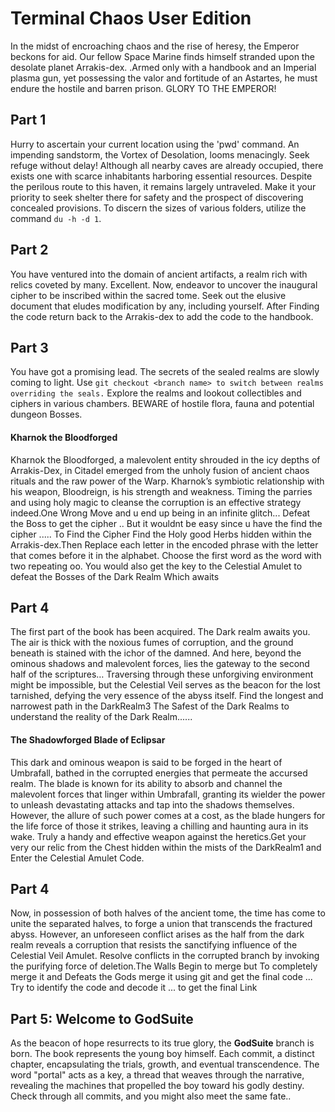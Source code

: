 # Terminal Chaos User Edition
In the midst of encroaching chaos and the rise of heresy, the Emperor beckons for aid. Our fellow Space Marine finds himself stranded upon the desolate planet Arrakis-dex. .Armed only with a handbook and an Imperial plasma gun, yet possessing the valor and fortitude of an Astartes, he must endure the hostile and barren prison. GLORY TO THE EMPEROR!
## Part 1
Hurry to ascertain your current location using the 'pwd' command. An impending sandstorm, the Vortex of Desolation, looms menacingly. Seek refuge without delay! Although all nearby caves are already occupied, there exists one with scarce inhabitants harboring essential resources. Despite the perilous route to this haven, it remains largely untraveled. Make it your priority to seek shelter there for safety and the prospect of discovering concealed provisions. To discern the sizes of various folders, utilize the command `du -h -d 1`.

## Part 2 
You have ventured into the domain of ancient artifacts, a realm rich with relics coveted by many. Excellent. Now, endeavor to uncover the inaugural cipher to be inscribed within the sacred tome. Seek out the elusive document that eludes modification by any, including yourself. After Finding the code return back to the Arrakis-dex to add the code to the handbook. 
## Part 3
You have got a promising lead. The secrets of the sealed realms are slowly coming to light. Use `git checkout <branch name> to switch between realms overriding the seals.`
Explore the realms and lookout collectibles and ciphers in various chambers. BEWARE of hostile flora, fauna and potential dungeon Bosses. 
####  Kharnok the Bloodforged
Kharnok the Bloodforged, a malevolent entity shrouded in the icy depths of Arrakis-Dex, in Citadel emerged from the unholy fusion of ancient chaos rituals and the raw power of the Warp. Kharnok’s symbiotic relationship with his weapon, Bloodreign, is his strength and weakness. Timing the parries and using holy magic to cleanse the corruption is an effective strategy indeed.One Wrong Move and u end up being in an infinite glitch...
Defeat the Boss to get the cipher .. But it wouldnt be easy since u have the find the cipher .....
To Find the Cipher Find the Holy good Herbs hidden within the Arrakis-dex.Then Replace each letter in the encoded phrase with the letter that comes before it in the alphabet.
Choose the first word as the word with two repeating oo. You would also get the key to the Celestial Amulet to defeat the Bosses of the Dark Realm Which awaits 
## Part 4
The first part of the book has been acquired. The Dark realm awaits you. The air is thick with the noxious fumes of corruption, and the ground beneath is stained with the ichor of the damned. And here, beyond the ominous shadows and malevolent forces, lies the gateway to the second half of the scriptures…
Traversing through these unforgiving environment might be impossible, but the Celestial Veil serves as the beacon for the lost tarnished, defying the very essence of the abyss itself.
Find the longest and narrowest path in the DarkRealm3 The Safest of the Dark Realms to understand the reality of the Dark Realm......
#### The Shadowforged Blade of Eclipsar
This dark and ominous weapon is said to be forged in the heart of Umbrafall, bathed in the corrupted energies that permeate the accursed realm. The blade is known for its ability to absorb and channel the malevolent forces that linger within Umbrafall, granting its wielder the power to unleash devastating attacks and tap into the shadows themselves. However, the allure of such power comes at a cost, as the blade hungers for the life force of those it strikes, leaving a chilling and haunting aura in its wake.
Truly a handy and effective weapon against the heretics.Get your very our relic from the Chest hidden within the mists of the DarkRealm1 and Enter the Celestial Amulet Code.
## Part 4
Now, in possession of both halves of the ancient tome, the time has come to unite the separated halves, to forge a union that transcends the fractured abyss. However, an unforeseen conflict arises as the half from the dark realm reveals a corruption that resists the sanctifying influence of the Celestial Veil Amulet.
Resolve conflicts in the corrupted branch by invoking the purifying force of deletion.The Walls Begin to merge but To completely merge it and Defeats the Gods merge it using git and get the final code ... Try to identify the code and decode it ... to get the final Link

## Part 5: Welcome to GodSuite
As the beacon of hope resurrects to its true glory, the **GodSuite** branch is born. The book represents the young boy himself. Each commit, a distinct chapter, encapsulating the trials, growth, and eventual transcendence. The word "portal" acts as a key, a thread that weaves through the narrative, revealing the machines that propelled the boy toward his godly destiny. Check through all commits, and you might also meet the same fate..
